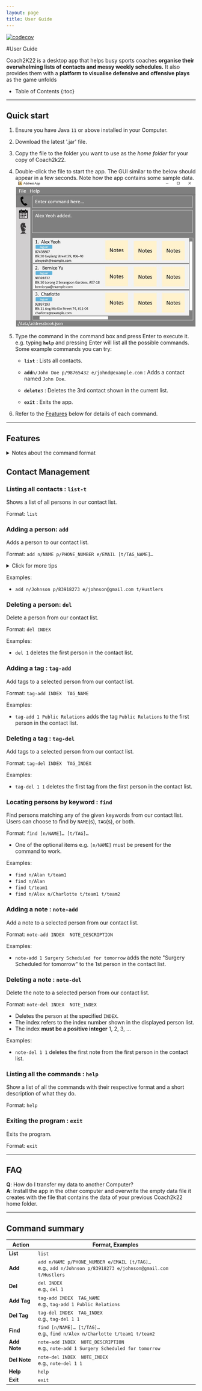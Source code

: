 ```yaml
---
layout: page
title: User Guide
---
```

[![codecov](https://codecov.io/gh/AY2122S2-CS2103T-W14-2/tp/branch/master/graph/badge.svg?token=N3IGRH3TN0)](https://codecov.io/gh/AY2122S2-CS2103T-W14-2/tp)

#User Guide

Coach2K22 is a desktop app that helps busy sports coaches **organise their overwhelming lists of contacts and messy weekly schedules.** It also provides them with a **platform to visualise defensive and offensive plays** as the game unfolds

* Table of Contents
{:toc}

--------------------------------------------------------------------------------------------------------------------

## Quick start

1. Ensure you have Java `11` or above installed in your Computer.

1. Download the latest '.jar' file.

1. Copy the file to the folder you want to use as the _home folder_ for your copy of Coach2k22.

1. Double-click the file to start the app. The GUI similar to the below should appear in a few seconds. Note how the app contains some sample data.<br>
   ![Ui](images/Ui.png)

1. Type the command in the command box and press Enter to execute it. e.g. typing **`help`** and pressing Enter will list all the possible commands.<br>
   Some example commands you can try:

   * **`list`** : Lists all contacts.

   * **`add`**`n/John Doe p/98765432 e/johnd@example.com` : Adds a contact named `John Doe`.

   * **`delete`**`3` : Deletes the 3rd contact shown in the current list.

   * **`exit`** : Exits the app.

1. Refer to the [Features](#features) below for details of each command.

--------------------------------------------------------------------------------------------------------------------

## Features


<details>
<summary> Notes about the command format </summary>
<div markdown="block" class="alert alert-info">

**:information_source:**<br>

* Words in `UPPER_CASE` are the parameters to be supplied by the user.<br>
  e.g. in `add n/NAME`, `NAME` is a parameter which can be used as `add n/John Doe`.

* Items in square brackets are optional.<br>
  e.g `n/NAME [t/TAG]` can be used as `n/John Doe t/friend` or as `n/John Doe`.

* Items with `…`​ after them can be used multiple times including zero times.<br>
  e.g. `[t/TAG]…​` can be used as ` ` (i.e. 0 times), `t/friend`, `t/friend t/family` etc.

* Parameters can be in any order.<br>
  e.g. if the command specifies `n/NAME p/PHONE_NUMBER`, `p/PHONE_NUMBER n/NAME` is also acceptable.

* If a parameter is expected only once in the command but you specified it multiple times, only the last occurrence of the parameter will be taken.<br>
  e.g. if you specify `p/12341234 p/56785678`, only `p/56785678` will be taken.

* Extraneous parameters for commands that do not take in parameters (such as `help`, `list`, `exit` and `clear`) will be ignored.<br>
  e.g. if the command specifies `help 123`, it will be interpreted as `help`.

</div>
</details>

## Contact Management

### Listing all contacts : `list-t`

Shows a list of all persons in our contact list.

Format: `list`


### Adding a person: `add`

Adds a person to our contact list.

Format: `add n/NAME p/PHONE_NUMBER e/EMAIL [t/TAG_NAME]…​`

<details>
<summary> Click for more tips </summary>
<div markdown="span" class="alert alert-primary">:bulb: **Tip:**
A person can have any number of tags (including 0)
</div>
</details>


Examples:
* `add n/Johnson p/83918273 e/johnson@gmail.com t/Hustlers`


### Deleting a person: `del`

Delete a person from our contact list.

Format: `del INDEX`

Examples:
* `del 1` deletes the first person in the contact list.


### Adding a tag : `tag-add`

Add tags to a selected person from our contact list.

Format: `tag-add INDEX  TAG_NAME`

Examples:
* `tag-add 1 Public Relations` adds the tag `Public Relations` to the first person in the contact list.


### Deleting a tag : `tag-del`

Add tags to a selected person from our contact list.

Format: `tag-del INDEX  TAG_INDEX`

Examples:
* `tag-del 1 1` deletes the first tag from the first person in the contact list.


### Locating persons by keyword : `find`

Find persons matching any of the given keywords from our contact list.
Users can choose to find by `NAME`(s), `TAG`(s), or both.

Format: `find [n/NAME]…​ [t/TAG]…​`

* One of the optional items e.g. `[n/NAME]` must be present for the command to work. 

Examples:
* `find n/Alan t/team1`
* `find n/Alan`
* `find t/team1`
* `find n/Alex n/Charlotte t/team1 t/team2`


### Adding a note : `note-add`

Add a note to a selected person from our contact list.

Format: `note-add INDEX  NOTE_DESCRIPTION`

Examples:
* `note-add 1 Surgery Scheduled for tomorrow` adds the note "Surgery Scheduled for tomorrow" to the 1st person in the contact list.


### Deleting a note : `note-del`

Delete the note to a selected person from our contact list.

Format: `note-del INDEX  NOTE_INDEX`

* Deletes the person at the specified `INDEX`.
* The index refers to the index number shown in the displayed person list.
* The index **must be a positive integer** 1, 2, 3, …​

Examples:
* `note-del 1 1` deletes the first note from the first person in the contact list.


### Listing all the commands : `help`

Show a list of all the commands with their respective format and a short description of what they do.

Format: `help`


### Exiting the program : `exit`

Exits the program.

Format: `exit`

--------------------------------------------------------------------------------------------------------------------

## FAQ

**Q**: How do I transfer my data to another Computer?<br>
**A**: Install the app in the other computer and overwrite the empty data file it creates with the file that contains the data of your previous Coach2k22 home folder.

--------------------------------------------------------------------------------------------------------------------

## Command summary

| Action       | Format, Examples                                                                                                   |
|--------------|--------------------------------------------------------------------------------------------------------------------|
| **List**     | `list`                                                                                                             |
| **Add**      | `add n/NAME p/PHONE_NUMBER e/EMAIL [t/TAG]…​` <br> e.g., `add n/Johnson p/83918273 e/johnson@gmail.com t/Hustlers` |
| **Del**      | `del INDEX`<br> e.g., `del 1`                                                                                      |
| **Add Tag**  | `tag-add INDEX  TAG_NAME`<br> e.g., `tag-add 1 Public Relations`                                                   |
| **Del Tag**  | `tag-del INDEX  TAG_INDEX`<br> e.g., `tag-del 1 1`                                                                 |
| **Find**     | `find [n/NAME]…​ [t/TAG]…​`<br> e.g., `find n/Alex n/Charlotte t/team1 t/team2`                                                     |
| **Add Note** | `note-add INDEX  NOTE_DESCRIPTION`<br> e.g., `note-add 1 Surgery Scheduled for tomorrow`                           |
| **Del Note** | `note-del INDEX  NOTE_INDEX`<br> e.g., `note-del 1 1`                                                              |
| **Help**     | `help`                                                                                                             |
| **Exit**     | `exit`                                                                                                             |
